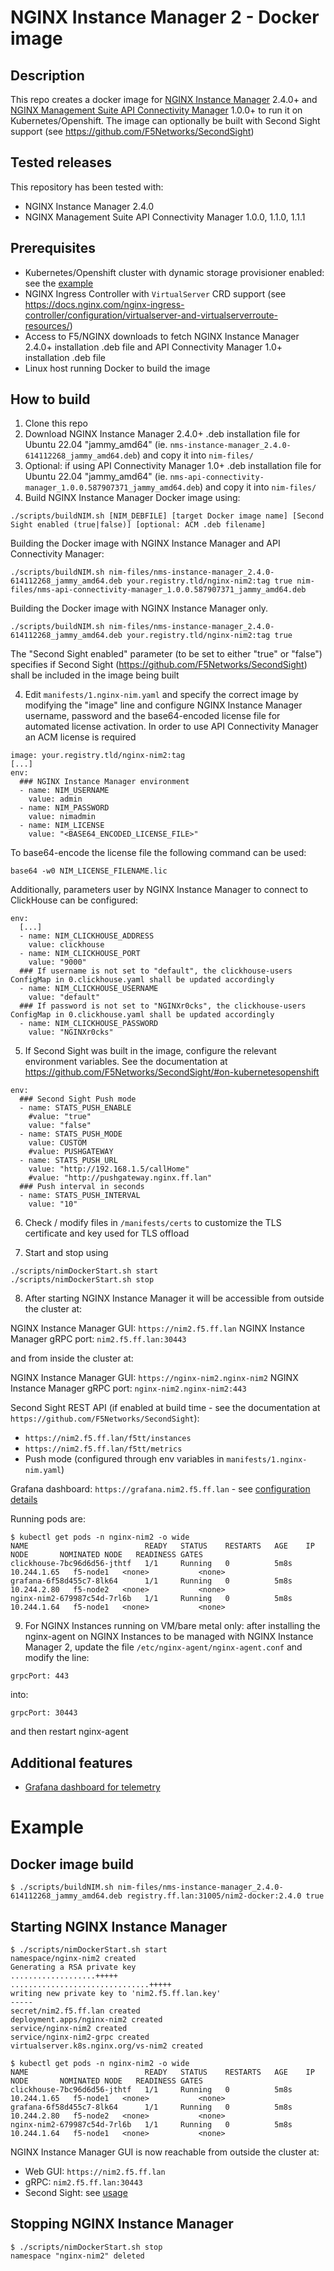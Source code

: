 # NGINX Instance Manager 2 - Docker image

## Description

This repo creates a docker image for [NGINX Instance Manager](https://docs.nginx.com/nginx-instance-manager/) 2.4.0+ and [NGINX Management Suite API Connectivity Manager](https://docs.nginx.com/nginx-management-suite/acm/) 1.0.0+ to run it on Kubernetes/Openshift.
The image can optionally be built with Second Sight support (see https://github.com/F5Networks/SecondSight)

## Tested releases

This repository has been tested with:

- NGINX Instance Manager 2.4.0
- NGINX Management Suite API Connectivity Manager 1.0.0, 1.1.0, 1.1.1

## Prerequisites

- Kubernetes/Openshift cluster with dynamic storage provisioner enabled: see the [example](/contrib/pvc-provisioner)
- NGINX Ingress Controller with `VirtualServer` CRD support (see https://docs.nginx.com/nginx-ingress-controller/configuration/virtualserver-and-virtualserverroute-resources/)
- Access to F5/NGINX downloads to fetch NGINX Instance Manager 2.4.0+ installation .deb file and API Connectivity Manager 1.0+ installation .deb file
- Linux host running Docker to build the image

## How to build

1. Clone this repo
2. Download NGINX Instance Manager 2.4.0+ .deb installation file for Ubuntu 22.04 "jammy_amd64" (ie. `nms-instance-manager_2.4.0-614112268_jammy_amd64.deb`) and copy it into `nim-files/`
3. Optional: if using API Connectivity Manager 1.0+ .deb installation file for Ubuntu 22.04 "jammy_amd64" (ie. `nms-api-connectivity-manager_1.0.0.587907371_jammy_amd64.deb`) and copy it into `nim-files/`
3. Build NGINX Instance Manager Docker image using:

```
./scripts/buildNIM.sh [NIM_DEBFILE] [target Docker image name] [Second Sight enabled (true|false)] [optional: ACM .deb filename]
```

Building the Docker image with NGINX Instance Manager and API Connectivity Manager:

```
./scripts/buildNIM.sh nim-files/nms-instance-manager_2.4.0-614112268_jammy_amd64.deb your.registry.tld/nginx-nim2:tag true nim-files/nms-api-connectivity-manager_1.0.0.587907371_jammy_amd64.deb
```

Building the Docker image with NGINX Instance Manager only.

```
./scripts/buildNIM.sh nim-files/nms-instance-manager_2.4.0-614112268_jammy_amd64.deb your.registry.tld/nginx-nim2:tag true
```

The "Second Sight enabled" parameter (to be set to either "true" or "false") specifies if Second Sight (https://github.com/F5Networks/SecondSight) shall be included in the image being built

4. Edit `manifests/1.nginx-nim.yaml` and specify the correct image by modifying the "image" line and configure NGINX Instance Manager username, password and the base64-encoded license file for automated license activation. In order to use API Connectivity Manager an ACM license is required

```
image: your.registry.tld/nginx-nim2:tag
[...]
env:
  ### NGINX Instance Manager environment
  - name: NIM_USERNAME
    value: admin
  - name: NIM_PASSWORD
    value: nimadmin
  - name: NIM_LICENSE
    value: "<BASE64_ENCODED_LICENSE_FILE>"
```

To base64-encode the license file the following command can be used:

```
base64 -w0 NIM_LICENSE_FILENAME.lic
```

Additionally, parameters user by NGINX Instance Manager to connect to ClickHouse can be configured:

```
env:
  [...]
  - name: NIM_CLICKHOUSE_ADDRESS
    value: clickhouse
  - name: NIM_CLICKHOUSE_PORT
    value: "9000"
  ### If username is not set to "default", the clickhouse-users ConfigMap in 0.clickhouse.yaml shall be updated accordingly
  - name: NIM_CLICKHOUSE_USERNAME
    value: "default"
  ### If password is not set to "NGINXr0cks", the clickhouse-users ConfigMap in 0.clickhouse.yaml shall be updated accordingly
  - name: NIM_CLICKHOUSE_PASSWORD
    value: "NGINXr0cks"
```

5. If Second Sight was built in the image, configure the relevant environment variables. See the documentation at https://github.com/F5Networks/SecondSight/#on-kubernetesopenshift

```
env:
  ### Second Sight Push mode
  - name: STATS_PUSH_ENABLE
    #value: "true"
    value: "false"
  - name: STATS_PUSH_MODE
    value: CUSTOM
    #value: PUSHGATEWAY
  - name: STATS_PUSH_URL
    value: "http://192.168.1.5/callHome"
    #value: "http://pushgateway.nginx.ff.lan"
  ### Push interval in seconds
  - name: STATS_PUSH_INTERVAL
    value: "10"
```

6. Check / modify files in `/manifests/certs` to customize the TLS certificate and key used for TLS offload

7. Start and stop using

```
./scripts/nimDockerStart.sh start
./scripts/nimDockerStart.sh stop
```

8. After starting NGINX Instance Manager it will be accessible from outside the cluster at:

NGINX Instance Manager GUI: `https://nim2.f5.ff.lan`
NGINX Instance Manager gRPC port: `nim2.f5.ff.lan:30443`

and from inside the cluster at:

NGINX Instance Manager GUI: `https://nginx-nim2.nginx-nim2`
NGINX Instance Manager gRPC port: `nginx-nim2.nginx-nim2:443`


Second Sight REST API (if enabled at build time - see the documentation at `https://github.com/F5Networks/SecondSight`):
- `https://nim2.f5.ff.lan/f5tt/instances`
- `https://nim2.f5.ff.lan/f5tt/metrics`
- Push mode (configured through env variables in `manifests/1.nginx-nim.yaml`)

Grafana dashboard: `https://grafana.nim2.f5.ff.lan` - see [configuration details](/contrib/grafana)

Running pods are:

```
$ kubectl get pods -n nginx-nim2 -o wide
NAME                          READY   STATUS    RESTARTS   AGE    IP            NODE       NOMINATED NODE   READINESS GATES
clickhouse-7bc96d6d56-jthtf   1/1     Running   0          5m8s   10.244.1.65   f5-node1   <none>           <none>
grafana-6f58d455c7-8lk64      1/1     Running   0          5m8s   10.244.2.80   f5-node2   <none>           <none>
nginx-nim2-679987c54d-7rl6b   1/1     Running   0          5m8s   10.244.1.64   f5-node1   <none>           <none>
```

9. For NGINX Instances running on VM/bare metal only: after installing the nginx-agent on NGINX Instances to be managed with NGINX Instance Manager 2, update the file `/etc/nginx-agent/nginx-agent.conf` and modify the line:

```
grpcPort: 443
```

into:

```
grpcPort: 30443
```

and then restart nginx-agent


## Additional features

- [Grafana dashboard for telemetry](/contrib/grafana)


# Example

## Docker image build

```
$ ./scripts/buildNIM.sh nim-files/nms-instance-manager_2.4.0-614112268_jammy_amd64.deb registry.ff.lan:31005/nim2-docker:2.4.0 true
```

## Starting NGINX Instance Manager

```
$ ./scripts/nimDockerStart.sh start
namespace/nginx-nim2 created
Generating a RSA private key
...................+++++
...............................+++++
writing new private key to 'nim2.f5.ff.lan.key'
-----
secret/nim2.f5.ff.lan created
deployment.apps/nginx-nim2 created
service/nginx-nim2 created
service/nginx-nim2-grpc created 
virtualserver.k8s.nginx.org/vs-nim2 created

$ kubectl get pods -n nginx-nim2 -o wide
NAME                          READY   STATUS    RESTARTS   AGE    IP            NODE       NOMINATED NODE   READINESS GATES
clickhouse-7bc96d6d56-jthtf   1/1     Running   0          5m8s   10.244.1.65   f5-node1   <none>           <none>
grafana-6f58d455c7-8lk64      1/1     Running   0          5m8s   10.244.2.80   f5-node2   <none>           <none>
nginx-nim2-679987c54d-7rl6b   1/1     Running   0          5m8s   10.244.1.64   f5-node1   <none>           <none>
```

NGINX Instance Manager GUI is now reachable from outside the cluster at:
- Web GUI: `https://nim2.f5.ff.lan`
- gRPC: `nim2.f5.ff.lan:30443`
- Second Sight: see [usage](https://github.com/F5Networks/SecondSight/blob/main/USAGE.md)

## Stopping NGINX Instance Manager

```
$ ./scripts/nimDockerStart.sh stop
namespace "nginx-nim2" deleted
```
